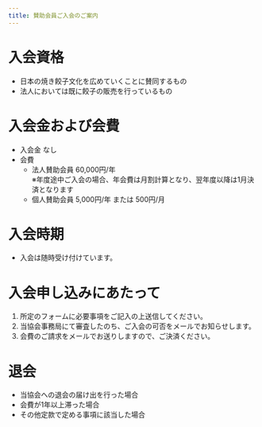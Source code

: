 ```yaml
---
title: 賛助会員ご入会のご案内
---
```


# 入会資格

- 日本の焼き餃子文化を広めていくことに賛同するもの
- 法人においては既に餃子の販売を行っているもの

# 入会金および会費

- 入会金 なし
- 会費
    - 法人賛助会員 60,000円/年<br /><span class="text-xs">※年度途中ご入会の場合、年会費は月割計算となり、翌年度以降は1月決済となります</span>
    - 個人賛助会員 5,000円/年 または 500円/月

# 入会時期
- 入会は随時受け付けています。

# 入会申し込みにあたって
1. 所定のフォームに必要事項をご記入の上送信してください。
2. 当協会事務局にて審査したのち、ご入会の可否をメールでお知らせします。
3. 会費のご請求をメールでお送りしますので、ご決済ください。

# 退会
- 当協会への退会の届け出を行った場合
- 会費が1年以上滞った場合
- その他定款で定める事項に該当した場合
